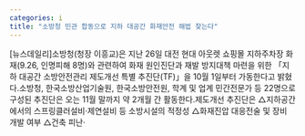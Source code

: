 ```yaml
---
categories: i
title: "소방청 민관 합동으로 지하 대공간 화재안전 해법 찾는다"
---
```

[뉴스데일리]소방청(청장 이흥교)은 지난 26일 대전 현대 아웃렛 쇼핑몰 지하주차장 화재(9.26, 인명피해 8명)와 관련하여 화재 원인진단과 재발 방지대책 마련을 위한 「지하 대공간 소방안전관리 제도개선 특별 추진단(TF)」을 10월 1일부터 가동한다고 밝혔다.소방청, 한국소방산업기술원, 한국소방안전원, 학계 및 업계 민간전문가 등 22명으로 구성된 추진단은 오는 11월 말까지 약 2개월 간 활동한다.제도개선 추진단은 △지하공간에서의 스프링클러설비‧제연설비 등 소방시설의 적정성 △화재진압 대응전술 및 장비 개발 여부 △건축 피난‧